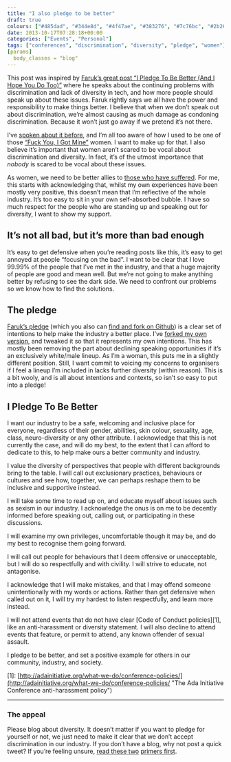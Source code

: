 ```yaml
---
title: "I also pledge to be better"
draft: true
colours: ["#485dad", "#344e8d", "#4f47ae", "#383276", "#7c76bc", "#2b266e", "#3862c7"]
date: 2013-10-17T07:28:18+00:00
categories: ["Events", "Personal"]
tags: ["conferences", "discrimination", "diversity", "pledge", "women"]
[params]
  body_classes = "blog"
---
```


This post was inspired by [Faruk’s great post “I Pledge To Be Better (And I Hope You Do Too)”](http://farukat.es/journal/2013/10/698-i-pledge-be-better-and-i-hope-you-do-too) where he speaks about the continuing problems with discrimination and lack of diversity in tech, and how more people should speak up about these issues. Faruk rightly says we all have the power and responsibility to make things better. I believe that when we don’t speak out about discrimination, we’re almost causing as much damage as condoning discrimination. Because it won’t just go away if we pretend it’s not there.

I’ve [spoken about it before](/women-and-conferences/ "Women and conferences"), and I’m all too aware of how I used to be one of those [“Fuck You, I Got Mine”](https://medium.com/about-work/e82b7ca7de03 "Fantastic post by @Shanley about women in tech for the patriarchy") women. I want to make up for that. I also believe it’s important that women aren’t scared to be vocal about discrimination and diversity. In fact, it’s of the utmost importance that *nobody* is scared to be vocal about these issues.

As women, we need to be better allies to [those who have suffered](http://blogjustine.wordpress.com/2013/10/12/because-it-needs-to-be-said/). For me, this starts with acknowledging that, whilst my own experiences have been mostly very positive, this doesn’t mean that I’m reflective of the whole industry. It’s too easy to sit in your own self-absorbed bubble. I have so much respect for the people who are standing up and speaking out for diversity, I want to show my support.

## It’s not all bad, but it’s more than bad enough

It’s easy to get defensive when you’re reading posts like this, it’s easy to get annoyed at people “focusing on the bad”. I want to be clear that I love 99.99% of the people that I’ve met in the industry, and that a huge majority of people are good and mean well. But we’re not going to make anything better by refusing to see the dark side. We need to confront our problems so we know how to find the solutions.

## The pledge

[Faruk’s pledge](http://farukat.es/journal/2013/10/698-i-pledge-be-better-and-i-hope-you-do-too#pledge) (which you also can [find and fork on Github](https://gist.github.com/KuraFire/7002725)) is a clear set of intentions to help make the industry a better place. I’ve [forked my own version](https://gist.github.com/laurakalbag/7013814), and tweaked it so that it represents my own intentions. This has mostly been removing the part about declining speaking opportunities if it’s an exclusively white/male lineup. As I’m a woman, this puts me in a slightly different position. Still, I want commit to voicing my concerns to organisers if I feel a lineup I’m included in lacks further diversity (within reason). This is a bit wooly, and is all about intentions and contexts, so isn’t so easy to put into a pledge!

## I Pledge To Be Better

I want our industry to be a safe, welcoming and inclusive place for everyone, regardless of their gender, abilities, skin colour, sexuality, age, class, neuro-diversity or any other attribute. I acknowledge that this is not currently the case, and will do my best, to the extent that I can afford to dedicate to this, to help make ours a better community and industry.

I value the diversity of perspectives that people with different backgrounds bring to the table. I will call out exclusionary practices, behaviours or cultures and see how, together, we can perhaps reshape them to be inclusive and supportive instead.

I will take some time to read up on, and educate myself about issues such as sexism in our industry. I acknowledge the onus is on me to be decently informed before speaking out, calling out, or participating in these discussions.

I will examine my own privileges, uncomfortable though it may be, and do my best to recognise them going forward.

I will call out people for behaviours that I deem offensive or unacceptable, but I will do so respectfully and with civility. I will strive to educate, not antagonise.

I acknowledge that I will make mistakes, and that I may offend someone unintentionally with my words or actions. Rather than get defensive when called out on it, I will try my hardest to listen respectfully, and learn more instead.

I will not attend events that do not have clear [Code of Conduct policies][1], like an anti-harassment or diversity statement. I will also decline to attend events that feature, or permit to attend, any known offender of sexual assault.

I pledge to be better, and set a positive example for others in our community, industry, and society.

[1]: [http://adainitiative.org/what-we-do/conference-policies/](http://adainitiative.org/what-we-do/conference-policies/ "The Ada Initiative Conference anti-harassment policy")

---

### The appeal

Please blog about diversity. It doesn’t matter if you want to pledge for yourself or not, we just need to make it clear that we don’t accept discrimination in our industry. If you don’t have a blog, why not post a quick tweet? If you’re feeling unsure, [read these two](http://farukat.es/journal/2013/09/696-primer-sexism-tech) [primers first](http://aralbalkan.com/notes/on-false-dichotomies-and-diversity/).

	